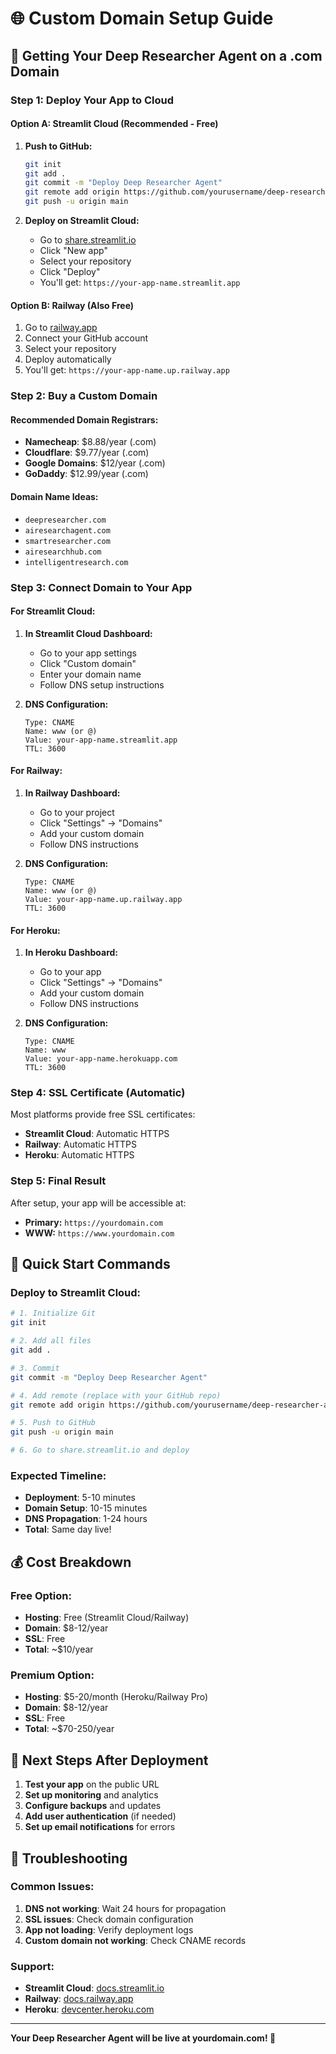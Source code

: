# 🌐 Custom Domain Setup Guide

## 🎯 Getting Your Deep Researcher Agent on a .com Domain

### **Step 1: Deploy Your App to Cloud**

#### **Option A: Streamlit Cloud (Recommended - Free)**
1. **Push to GitHub:**
   ```bash
   git init
   git add .
   git commit -m "Deploy Deep Researcher Agent"
   git remote add origin https://github.com/yourusername/deep-researcher-agent.git
   git push -u origin main
   ```

2. **Deploy on Streamlit Cloud:**
   - Go to [share.streamlit.io](https://share.streamlit.io)
   - Click "New app"
   - Select your repository
   - Click "Deploy"
   - You'll get: `https://your-app-name.streamlit.app`

#### **Option B: Railway (Also Free)**
1. Go to [railway.app](https://railway.app)
2. Connect your GitHub account
3. Select your repository
4. Deploy automatically
5. You'll get: `https://your-app-name.up.railway.app`

### **Step 2: Buy a Custom Domain**

#### **Recommended Domain Registrars:**
- **Namecheap**: $8.88/year (.com)
- **Cloudflare**: $9.77/year (.com)
- **Google Domains**: $12/year (.com)
- **GoDaddy**: $12.99/year (.com)

#### **Domain Name Ideas:**
- `deepresearcher.com`
- `airesearchagent.com`
- `smartresearcher.com`
- `airesearchhub.com`
- `intelligentresearch.com`

### **Step 3: Connect Domain to Your App**

#### **For Streamlit Cloud:**
1. **In Streamlit Cloud Dashboard:**
   - Go to your app settings
   - Click "Custom domain"
   - Enter your domain name
   - Follow DNS setup instructions

2. **DNS Configuration:**
   ```
   Type: CNAME
   Name: www (or @)
   Value: your-app-name.streamlit.app
   TTL: 3600
   ```

#### **For Railway:**
1. **In Railway Dashboard:**
   - Go to your project
   - Click "Settings" → "Domains"
   - Add your custom domain
   - Follow DNS instructions

2. **DNS Configuration:**
   ```
   Type: CNAME
   Name: www (or @)
   Value: your-app-name.up.railway.app
   TTL: 3600
   ```

#### **For Heroku:**
1. **In Heroku Dashboard:**
   - Go to your app
   - Click "Settings" → "Domains"
   - Add your custom domain
   - Follow DNS instructions

2. **DNS Configuration:**
   ```
   Type: CNAME
   Name: www
   Value: your-app-name.herokuapp.com
   TTL: 3600
   ```

### **Step 4: SSL Certificate (Automatic)**

Most platforms provide free SSL certificates:
- **Streamlit Cloud**: Automatic HTTPS
- **Railway**: Automatic HTTPS
- **Heroku**: Automatic HTTPS

### **Step 5: Final Result**

After setup, your app will be accessible at:
- **Primary:** `https://yourdomain.com`
- **WWW:** `https://www.yourdomain.com`

## 🚀 **Quick Start Commands**

### **Deploy to Streamlit Cloud:**
```bash
# 1. Initialize Git
git init

# 2. Add all files
git add .

# 3. Commit
git commit -m "Deploy Deep Researcher Agent"

# 4. Add remote (replace with your GitHub repo)
git remote add origin https://github.com/yourusername/deep-researcher-agent.git

# 5. Push to GitHub
git push -u origin main

# 6. Go to share.streamlit.io and deploy
```

### **Expected Timeline:**
- **Deployment**: 5-10 minutes
- **Domain Setup**: 10-15 minutes
- **DNS Propagation**: 1-24 hours
- **Total**: Same day live!

## 💰 **Cost Breakdown**

### **Free Option:**
- **Hosting**: Free (Streamlit Cloud/Railway)
- **Domain**: $8-12/year
- **SSL**: Free
- **Total**: ~$10/year

### **Premium Option:**
- **Hosting**: $5-20/month (Heroku/Railway Pro)
- **Domain**: $8-12/year
- **SSL**: Free
- **Total**: ~$70-250/year

## 🎯 **Next Steps After Deployment**

1. **Test your app** on the public URL
2. **Set up monitoring** and analytics
3. **Configure backups** and updates
4. **Add user authentication** (if needed)
5. **Set up email notifications** for errors

## 🔧 **Troubleshooting**

### **Common Issues:**
1. **DNS not working**: Wait 24 hours for propagation
2. **SSL issues**: Check domain configuration
3. **App not loading**: Verify deployment logs
4. **Custom domain not working**: Check CNAME records

### **Support:**
- **Streamlit Cloud**: [docs.streamlit.io](https://docs.streamlit.io)
- **Railway**: [docs.railway.app](https://docs.railway.app)
- **Heroku**: [devcenter.heroku.com](https://devcenter.heroku.com)

---

**Your Deep Researcher Agent will be live at yourdomain.com! 🚀**
